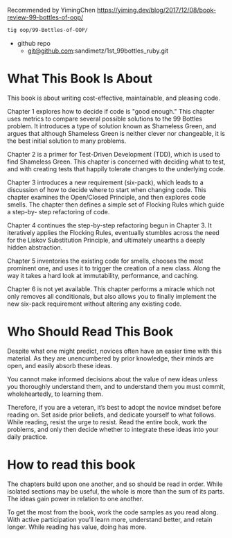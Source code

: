 Recommended by YimingChen https://yiming.dev/blog/2017/12/08/book-review-99-bottles-of-oop/

```bash
tig oop/99-Bottles-of-OOP/
```

+ github repo
    + git@github.com:sandimetz/1st_99bottles_ruby.git

# What This Book Is About

This book is about writing cost-effective, maintainable, and pleasing code.

Chapter 1 explores how to decide if code is "good enough." This chapter uses metrics to compare several possible solutions to the 99 Bottles problem. It introduces a type of solution known as Shameless Green, and argues that although Shameless Green is neither clever nor changeable, it is the best initial solution to many problems.

Chapter 2 is a primer for Test-Driven Development (TDD), which is used to find Shameless Green. This chapter is concerned with deciding what to test, and with creating tests that happily tolerate changes to the underlying code.

Chapter 3 introduces a new requirement (six-pack), which leads to a discussion of how to decide where to start when changing code. This chapter examines the Open/Closed Principle, and then explores code smells. The chapter then defines a simple set of Flocking Rules which guide a step-by- step refactoring of code.

Chapter 4 continues the step-by-step refactoring begun in Chapter 3. It iteratively applies the Flocking Rules, eventually stumbles across the need for the Liskov Substitution Principle, and ultimately unearths a deeply hidden abstraction.

Chapter 5 inventories the existing code for smells, chooses the most prominent one, and uses it to trigger the creation of a new class. Along the way it takes a hard look at immutability, performance, and caching.

Chapter 6 is not yet available. This chapter performs a miracle which not only removes all conditionals, but also allows you to finally implement the new six-pack requirement without altering any existing code.

# Who Should Read This Book

Despite what one might predict, novices often have an easier time with this material. As they are unencumbered by prior knowledge, their minds are open, and easily absorb these ideas.

You cannot make informed decisions about the value of new ideas unless you thoroughly understand them, and to understand them you must commit, wholeheartedly, to learning them.

Therefore, if you are a veteran, it’s best to adopt the novice mindset before reading on. Set aside prior beliefs, and dedicate yourself to what follows. While reading, resist the urge to resist. Read the entire book, work the problems, and only then decide whether to integrate these ideas into your daily practice.

# How to read this book

The chapters build upon one another, and so should be read in order. While isolated sections may be useful, the whole is more than the sum of its parts. The ideas gain power in relation to one another.

To get the most from the book, work the code samples as you read along. With active participation you’ll learn more, understand better, and retain longer. While reading has value, doing has more.

